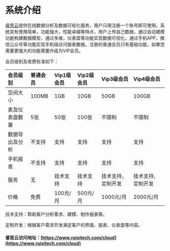 # 系统介绍

[睿思云](https://www.ruisitech.com/cloud)提供在线数据分析及数据可视化服务，用户只用注册一个账号即可使用。系统具有使用简单，功能强大，性能卓越等特点，用户上传自己数据，通过自动建模功能构建数据模型，通过多维，仪表盘等功能实现数据可视化，通过手机APP，微信公众号等功能实现手机端访问报表数据。注册的普通会员只有基础功能，如果您需要更强大的功能需要升级为VIP会员。

会员级别及收费标准如下：

| 会员级别 | 普通会员 | Vip1级会员 | Vip2级会员 | Vip3级会员 | Vip4级会员 |
| :--- | :--- | :--- | :--- | :--- | :--- |
| 空间大小 | 100MB | 1GB | 10GB | 50GB | 100GB |
| 表及仪表盘数量 | 5张 | 50张 | 100张 | 不限制 | 不限制 |
| 数据导出及分析 | 不支持 | 支持 | 支持 | 支持 | 支持 |
| 手机报表 | 不支持 | 支持 | 支持 | 支持 | 支持 |
| 服务 | 无 | 技术支持 | 技术支持 | 技术支持，定制开发 | 技术支持、定制开发 |
| 价格 | 免费 | 100元/月 | 500元/月 | 1000元/月 | 2000元/月 |

技术支持：帮助客户分析需求、建模、制作报表等。

定制开发：根据客户需求开发满足客户的界面、报表、仪表盘等内容。

#### 睿思云访问地址：[https://www.ruisitech.com/cloud](https://www.ruisitech.com/cloud)



